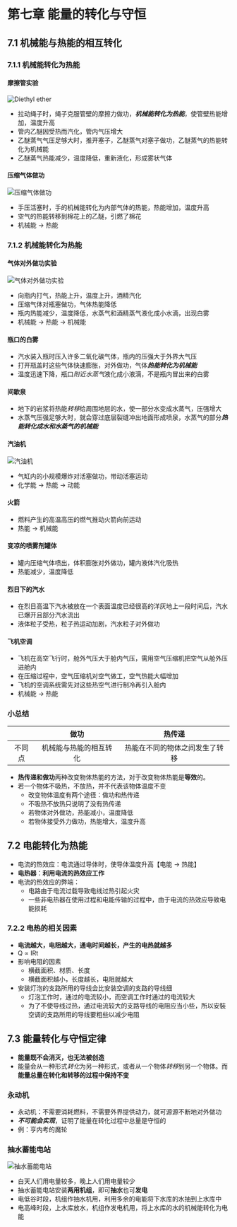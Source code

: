 # 第七章 能量的转化与守恒

## 7.1 机械能与热能的相互转化

### 7.1.1 机械能转化为热能

#### 摩擦管实验

![Diethyl ether](https://i.ibb.co/dMCSfKW/ethanol.png)

- 拉动绳子时，绳子克服管壁的摩擦力做功，***机械能转化为热能***，使管壁热能增加，温度升高
- 管内乙醚因受热而汽化，管内气压增大
- 乙醚蒸气气压足够大时，推开塞子，乙醚蒸气对塞子做功，乙醚蒸气的热能转化为机械能
- 乙醚蒸气热能减少，温度降低，重新液化，形成雾状气体

#### 压缩气体做功

![压缩气体做功](https://i.ibb.co/vBbVrbw/image.png)

- 手压活塞时，手的机械能转化为内部气体的热能，热能增加，温度升高
- 空气的热能转移到棉花上的乙醚，引燃了棉花
- 机械能 → 热能

### 7.1.2 机械能转化为热能

#### 气体对外做功实验

![气体对外做功实验](https://i.ibb.co/ZX6TBFn/image.png)

- 向瓶内打气，热能上升，温度上升，酒精汽化
- 压缩气体对瓶塞做功，气体热能降低
- 瓶内热能减少，温度降低，水蒸气和酒精蒸气液化成小水滴，出现白雾
- 机械能 → 热能 → 机械能

#### 瓶口的白雾

- 汽水装入瓶时压入许多二氧化碳气体，瓶内的压强大于外界大气压
- 打开瓶盖时这些气体快速膨胀，对外做功，气体***热能转化为机械能***
- 温度迅速下降，瓶口*附近水蒸气*液化成小液滴，不是瓶内冒出来的白雾

#### 间歇泉

- 地下的岩浆将热能*转移*给周围地层的水，使一部分水变成水蒸气，压强增大
- 水蒸气压强足够大时，就会穿过底层裂缝冲出地面形成喷泉，水蒸气的部分***热能转化成水和水蒸气的机械能***

#### 汽油机

![汽油机](https://i.ibb.co/p3CVRhy/image.png)

- 气缸内的小规模爆炸对活塞做功，带动活塞运动
- 化学能 → 热能 → 动能

#### 火箭

- 燃料产生的高温高压的燃气推动火箭向前运动
- 热能 → 机械能

#### 变凉的喷雾剂罐体

- 罐内压缩气体喷出，体积膨胀对外做功，罐内液体汽化吸热
- 热能减少，温度降低

#### 烈日下的汽水

- 在烈日高温下汽水被放在一个表面温度已经很高的洋灰地上一段时间后，汽水已爆开且部分汽水流出
- 液体粒子受热，粒子热运动加剧，汽水粒子对外做功

#### 飞机空调

- 飞机在高空飞行时，舱外气压大于舱内气压，需用空气压缩机把空气从舱外压进舱内
- 在压缩过程中，空气压缩机对空气做工，空气热能大幅增加
- 飞机的空调系统需先对这些热空气进行制冷再引入舱内
- 机械能 → 热能

### 小总结

|        |          做功          |             热传递             |
| :----: | :--------------------: | :----------------------------: |
| 不同点 | 机械能与热能的相互转化 | 热能在不同的物体之间发生了转移 |

- **热传递和做功**两种改变物体热能的方法，对于改变物体热能是**等效**的。
- 若一个物体不吸热，不放热，并不代表该物体温度不变
  - 改变物体温度有两个途径：做功和热传递
  - 不吸热不放热只说明了没有热传递
  - 若物体对外做功，热能减小，温度降低
  - 若物体接受外力做功，热能增大，温度升高

## 7.2 电能转化为热能

- 电流的热效应：电流通过导体时，使导体温度升高【电能 → 热能】
- **电热器**：**利用电流的热效应工作**
- 电流的热效应的弊端：
  - 电路由于电流过载导致电线过热引起火灾
  - 一些非电热器在使用过程和电能传输的过程中，由于电流的热效应导致电能损耗


### 7.2.2 电热的相关因素

- **电流越大，电阻越大，通电时间越长，产生的电热就越多**
- Q ∝ IRt
- 影响电阻的因素
  - 横截面积、材质、长度
  - 横截面积越小，长度越长，电阻就越大
- 安装灯泡的支路所用的导线会比安装空调的支路的导线细
  - 灯泡工作时，通过的电流较小，而空调工作时通过的电流较大
  - 为了不使导线过热，通过电流较大的支路导线的电阻应当小些，所以安裝空调的支路所用的导线要粗些以减少电阻

## 7.3 能量转化与守恒定律

- **能量既不会消灭，也无法被创造**
- 能量会从一种形式*转化*为另一种形式，或者从一个物体*转移*到另一个物体。而**能量总量在转化和转移的过程中保持不变**

### 永动机

- 永动机：不需要消耗燃料，不需要外界提供动力，就可源源不断地对外做功
- ***不可能会实现***，证明了能量在转化过程中总量是守恒的
- 例：亨内考的魔轮

### 抽水蓄能电站

![抽水蓄能电站](https://i.ibb.co/2twNYvg/image.png)

- 白天人们用电量较多，晚上人们用电量较少
- 抽水蓄能电站安装**两用机组**，即可**抽水**也可**发电**
- 电低谷时段，机组作抽水机用，利用多余的电能将下水库的水抽到上水库中
- 电高峰时段，上水库放水，机组作发电机用，将上水库的水的机械能转化为电能
